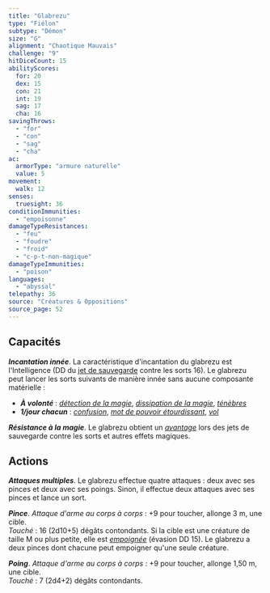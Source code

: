 ```yaml
---
title: "Glabrezu"
type: "Fiélon"
subtype: "Démon"
size: "G"
alignment: "Chaotique Mauvais"
challenge: "9"
hitDiceCount: 15
abilityScores:
  for: 20
  dex: 15
  con: 21
  int: 19
  sag: 17
  cha: 16
savingThrows:
  - "for"
  - "con"
  - "sag"
  - "cha"
ac:
  armorType: "armure naturelle"
  value: 5
movement:
  walk: 12
senses:
  truesight: 36
conditionImmunities:
  - "empoisonne"
damageTypeResistances:
  - "feu"
  - "foudre"
  - "froid"
  - "c-p-t-non-magique"
damageTypeImmunities:
  - "poison"
languages:
  - "abyssal"
telepathy: 36
source: "Créatures & Oppositions"
source_page: 52
---
```

## Capacités
_**Incantation innée**_. La caractéristique d'incantation du glabrezu est l'Intelligence (DD du [jet de sauvegarde](/utiliser-les-caracteristiques#jets-de-sauvegarde) contre les sorts 16). Le glabrezu peut lancer les sorts suivants de manière innée sans aucune composante matérielle :
* _**À volonté**_ : [_détection de la magie_](/grimoire/detection-de-la-magie), [_dissipation de la magie_](/grimoire/dissipation-de-la-magie), [_ténèbres_](/grimoire/tenebres)
* _**1/jour chacun**_ : [_confusion_](/grimoire/confusion), [_mot de pouvoir étourdissant_](/grimoire/mot-de-pouvoir-etourdissant), [_vol_](/grimoire/vol)

_**Résistance à la magie**_. Le glabrezu obtient un [_avantage_](/utiliser-les-caracteristiques/#avantage-et-desavantage) lors des jets de sauvegarde contre les sorts et autres effets magiques.

## Actions
_**Attaques multiples**_. Le glabrezu effectue quatre attaques : deux avec ses pinces et deux avec ses poings. Sinon, il effectue deux attaques avec ses pinces et lance un sort.

_**Pince**_. _Attaque d'arme au corps à corps_ : +9 pour toucher, allonge 3 m, une cible.  
_Touché_ : 16 (2d10+5) dégâts contondants. Si la cible est une créature de taille M ou plus petite, elle est [_empoignée_](/gerer-la-sante-du-personnage/#empoigne) (évasion DD 15). Le glabrezu a deux pinces dont chacune peut empoigner qu'une seule créature.

_**Poing**_. _Attaque d'arme au corps à corps_ : +9 pour toucher, allonge 1,50 m, une cible.  
_Touché_ : 7 (2d4+2) dégâts contondants.
